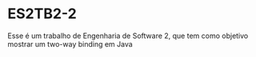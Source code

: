 # ES2TB2-2
Esse é um trabalho de Engenharia de Software 2, que tem como objetivo mostrar um two-way binding em Java
